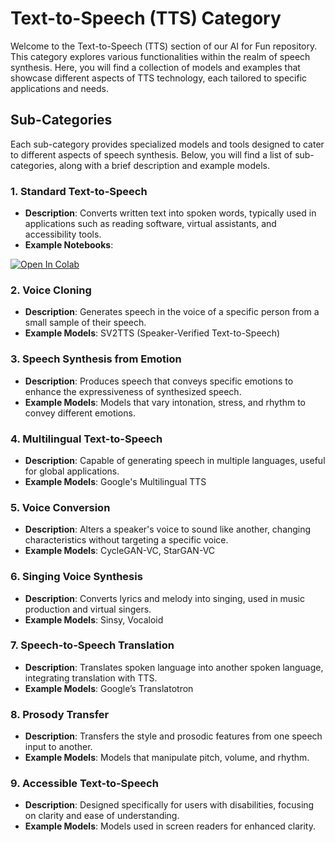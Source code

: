 # Text-to-Speech (TTS) Category

Welcome to the Text-to-Speech (TTS) section of our AI for Fun repository. This category explores various functionalities within the realm of speech synthesis. Here, you will find a collection of models and examples that showcase different aspects of TTS technology, each tailored to specific applications and needs.

## Sub-Categories

Each sub-category provides specialized models and tools designed to cater to different aspects of speech synthesis. Below, you will find a list of sub-categories, along with a brief description and example models.

### 1. Standard Text-to-Speech
- **Description**: Converts written text into spoken words, typically used in applications such as reading software, virtual assistants, and accessibility tools.
- **Example Notebooks**:


[![Open In Colab](https://colab.research.google.com/assets/colab-badge.svg)](https://colab.research.google.com/drive/1m2EHennRap0aJTo3N-4-sbrbqyhQvpqb?usp=sharing)

### 2. Voice Cloning
- **Description**: Generates speech in the voice of a specific person from a small sample of their speech.
- **Example Models**: SV2TTS (Speaker-Verified Text-to-Speech)

### 3. Speech Synthesis from Emotion
- **Description**: Produces speech that conveys specific emotions to enhance the expressiveness of synthesized speech.
- **Example Models**: Models that vary intonation, stress, and rhythm to convey different emotions.

### 4. Multilingual Text-to-Speech
- **Description**: Capable of generating speech in multiple languages, useful for global applications.
- **Example Models**: Google's Multilingual TTS

### 5. Voice Conversion
- **Description**: Alters a speaker's voice to sound like another, changing characteristics without targeting a specific voice.
- **Example Models**: CycleGAN-VC, StarGAN-VC

### 6. Singing Voice Synthesis
- **Description**: Converts lyrics and melody into singing, used in music production and virtual singers.
- **Example Models**: Sinsy, Vocaloid

### 7. Speech-to-Speech Translation
- **Description**: Translates spoken language into another spoken language, integrating translation with TTS.
- **Example Models**: Google’s Translatotron

### 8. Prosody Transfer
- **Description**: Transfers the style and prosodic features from one speech input to another.
- **Example Models**: Models that manipulate pitch, volume, and rhythm.

### 9. Accessible Text-to-Speech
- **Description**: Designed specifically for users with disabilities, focusing on clarity and ease of understanding.
- **Example Models**: Models used in screen readers for enhanced clarity.
